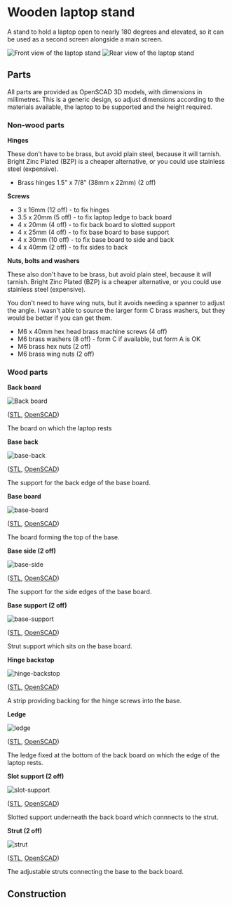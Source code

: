 # Wooden laptop stand

A stand to hold a laptop open to nearly 180 degrees and elevated, so it can be
used as a second screen alongside a main screen.

![Front view of the laptop stand](./images/complete-front.jpg)
![Rear view of the laptop stand](./images/complete-back.jpg)

## Parts

All parts are provided as OpenSCAD 3D models, with dimensions in
millimetres.  This is a generic design, so adjust dimensions according to the
materials available, the laptop to be supported and the height required.

### Non-wood parts

**Hinges**

These don't have to be brass, but avoid plain steel, because it will
tarnish. Bright Zinc Plated (BZP) is a cheaper alternative, or you could use
stainless steel (expensive).

* Brass hinges 1.5" x 7/8" (38mm x 22mm) (2 off)

**Screws**

- 3 x 16mm (12 off) - to fix hinges
- 3.5 x 20mm (5 off) - to fix laptop ledge to back board
- 4 x 20mm (4 off) - to fix back board to slotted support
- 4 x 25mm (4 off) - to fix base board to base support
- 4 x 30mm (10 off) - to fix base board to side and back
- 4 x 40mm (2 off) - to fix sides to back

**Nuts, bolts and washers**

These also don't have to be brass, but avoid plain steel, because it will
tarnish. Bright Zinc Plated (BZP) is a cheaper alternative, or you could use
stainless steel (expensive).

You don't need to have wing nuts, but it avoids needing a spanner to adjust
the angle. I wasn't able to source the larger form C brass washers, but they
would be better if you can get them.

- M6 x 40mm hex head brass machine screws (4 off)
- M6 brass washers (8 off) - form C if available, but form A is OK
- M6 brass hex nuts (2 off)
- M6 brass wing nuts (2 off)

### Wood parts

**Back board**

![Back board](./drawings/back-board.png)

([STL](./drawings/back-board.stl), [OpenSCAD](./drawings/back-board.scad))

The board on which the laptop rests

**Base back**

![base-back](./drawings/base-back.png)

([STL](./drawings/base-back.stl), [OpenSCAD](./drawings/base-back.scad))

The support for the back edge of the base board.

**Base board**

![base-board](./drawings/base-board.png)

([STL](./drawings/base-board.stl), [OpenSCAD](./drawings/base-board.scad))

The board forming the top of the base.

**Base side (2 off)**

![base-side](./drawings/base-side.png)

([STL](./drawings/base-side.stl), [OpenSCAD](./drawings/base-side.scad))

The support for the side edges of the base board.

**Base support (2 off)**

![base-support](./drawings/base-support.png)

([STL](./drawings/base-support.stl), [OpenSCAD](./drawings/base-support.scad))

Strut support which sits on the base board.

**Hinge backstop**

![hinge-backstop](./drawings/hinge-backstop.png)

([STL](./drawings/hinge-backstop.stl),
[OpenSCAD](./drawings/hinge-backstop.scad))

A strip providing backing for the hinge screws into the base.

**Ledge**

![ledge](./drawings/ledge.png)

([STL](./drawings/ledge.stl), [OpenSCAD](./drawings/ledge.scad))

The ledge fixed at the bottom of the back board on which the edge of the
laptop rests.

**Slot support (2 off)**

![slot-support](./drawings/slot-support.png)

([STL](./drawings/slot-support.stl), [OpenSCAD](./drawings/slot-support.scad))

Slotted support underneath the back board which connnects to the strut.

**Strut (2 off)**

![strut](./drawings/strut.png)

([STL](./drawings/strut.stl), [OpenSCAD](./drawings/strut.scad))

The adjustable struts connecting the base to the back board.

## Construction
